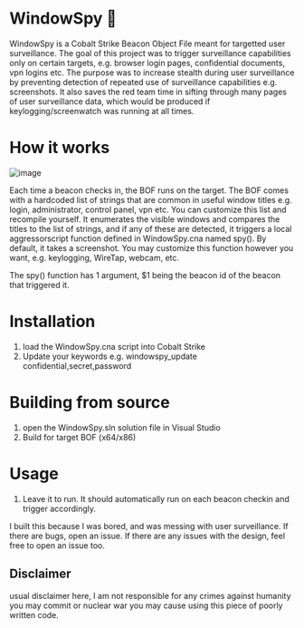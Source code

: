 # WindowSpy 👀

WindowSpy is a Cobalt Strike Beacon Object File meant for targetted user surveillance. The goal of this project was to trigger surveillance capabilities only on certain targets, e.g. browser login pages, confidential documents, vpn logins etc. The purpose was to increase stealth during user surveillance by preventing detection of repeated use of surveillance capabilities e.g. screenshots. It also saves the red team time in sifting through many pages of user surveillance data, which would be produced if keylogging/screenwatch was running at all times.

# How it works
![image](https://user-images.githubusercontent.com/29991665/205124642-c9d3441e-a8da-4bf2-8430-a2267e476b6c.png)

Each time a beacon checks in, the BOF runs on the target. The BOF comes with a hardcoded list of strings that are common in useful window titles e.g. login, administrator, control panel, vpn etc. You can customize this list and recompile yourself. It enumerates the visible windows and compares the titles to the list of strings, and if any of these are detected, it triggers a local aggressorscript function defined in WindowSpy.cna named spy(). By default, it takes a screenshot. You may customize this function however you want, e.g. keylogging, WireTap, webcam, etc.

The spy() function has 1 argument, $1 being the beacon id of the beacon that triggered it.

# Installation
1. load the WindowSpy.cna script into Cobalt Strike
2. Update your keywords e.g. windowspy_update confidential,secret,password

# Building from source
1. open the WindowSpy.sln solution file in Visual Studio
2. Build for target BOF (x64/x86)

# Usage
1. Leave it to run. It should automatically run on each beacon checkin and trigger accordingly.


I built this because I was bored, and was messing with user surveillance. If there are bugs, open an issue. If there are any issues with the design, feel free to open an issue too.

## Disclaimer
usual disclaimer here, I am not responsible for any crimes against humanity you may commit or nuclear war you may cause using this piece of poorly written code.
